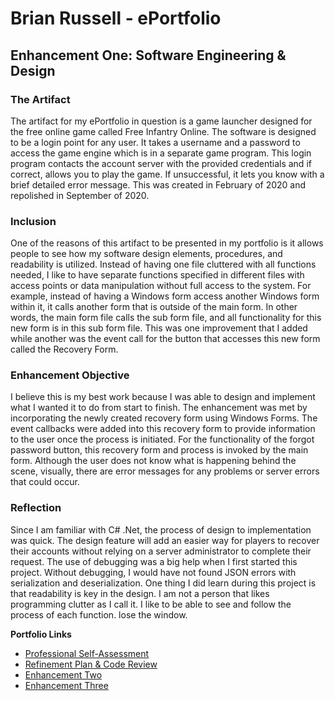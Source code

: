# Brian Russell - ePortfolio

## Enhancement One: Software Engineering & Design
### The Artifact
<p align="left">
    The artifact for my ePortfolio in question is a game launcher designed for the free online game called Free Infantry Online. The software is designed to be a login point for any user. It takes a username and a password to access the game engine which is in a separate game program. This login program contacts the account server with the provided credentials and if correct, allows you to play the game. If unsuccessful, it lets you know with a brief detailed error message. This was created in February of 2020 and repolished in September of 2020.
</p>

### Inclusion
<p align="left">
    One of the reasons of this artifact to be presented in my portfolio is it allows people to see how my software design elements, procedures, and readability is utilized. Instead of having one file cluttered with all functions needed, I like to have separate functions specified in different files with access points or data manipulation without full access to the system. For example, instead of having a Windows form access another Windows form within it, it calls another form that is outside of the main form. In other words, the main form file calls the sub form file, and all functionality for this new form is in this sub form file. This was one improvement that I added while another was the event call for the button that accesses this new form called the Recovery Form.
</p>

### Enhancement Objective
<p align="left">
    I believe this is my best work because I was able to design and implement what I wanted it to do from start to finish. The enhancement was met by incorporating the newly created recovery form using Windows Forms. The event callbacks were added into this recovery form to provide information to the user once the process is initiated. For the functionality of the forgot password button, this recovery form and process is invoked by the main form. Although the user does not know what is happening behind the scene, visually, there are error messages for any problems or server errors that could occur.
</p>

### Reflection
<p align="left">
    Since I am familiar with C# .Net, the process of design to implementation was quick. The design feature will add an easier way for players to recover their accounts without relying on a server administrator to complete their request. The use of debugging was a big help when I first started this project. Without debugging, I would have not found JSON errors with serialization and deserialization. One thing I did learn during this project is that readability is key in the design. I am not a person that likes programming clutter as I call it. I like to be able to see and follow the process of each function.
lose the window.
</p>

**Portfolio Links**<br>
* [Professional Self-Assessment](https://brian-snhu.github.io/)<br>
* [Refinement Plan & Code Review](https://brian-snhu.github.io/codereview.html)<br>
* [Enhancement Two](https://brian-snhu.github.io/enhancementtwo.html)<br>
* [Enhancement Three](https://brian-snhu.github.io/enhancementthree.html)

